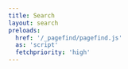 ```yaml
---
title: Search
layout: search
preloads:
  href: '/_pagefind/pagefind.js'
  as: 'script'
  fetchpriority: 'high'
---
```


